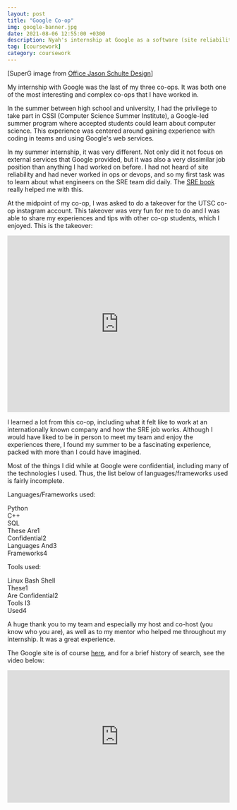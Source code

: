 ```yaml
---
layout: post
title: "Google Co-op"
img: google-banner.jpg
date: 2021-08-06 12:55:00 +0300
description: Nyah's internship at Google as a software (site reliability) engineer or SRE.
tag: [coursework]
category: coursework
---
```

\[SuperG image from [Office Jason Schulte Design](https://visitoffice.com/work/super-g)\]

My internship with Google was the last of my three co-ops. It was both one of the most interesting and complex co-ops that I have worked in.

In the summer between high school and university, I had the privilege to take part in CSSI (Computer Science Summer Institute), a Google-led summer program where accepted students could learn about computer science. This experience was centered around gaining experience with coding in teams and using Google's web services.

In my summer internship, it was very different. Not only did it not focus on external services that Google provided, but it was also a very dissimilar job position than anything I had worked on before. I had not heard of site reliability and had never worked in ops or devops, and so my first task was to learn about what engineers on the SRE team did daily. The [SRE book][sre-book] really helped me with this. 

At the midpoint of my co-op, I was asked to do a takeover for the UTSC co-op instagram account. This takeover was very fun for me to do and I was able to share my experiences and tips with other co-op students, which I enjoyed. This is the takeover:
<div style="text-align:center"><iframe src="https://docs.google.com/presentation/d/e/2PACX-1vRvQjfz4DTl2HfMB8OAm5YXb_kik_llRWOu0k3tEUq9dgJc-DxRV6lidQGlPKlAon-gXDma1RDy3-zy/embed?start=false&loop=false&delayms=3000" frameborder="0" width="100%" height="400px" allowfullscreen="true" mozallowfullscreen="true" webkitallowfullscreen="true"></iframe></div>

I learned a lot from this co-op, including what it felt like to work at an internationally known company and how the SRE job works. Although I would have liked to be in person to meet my team and enjoy the experiences there, I found my summer to be a fascinating experience, packed with more than I could have imagined.

Most of the things I did while at Google were confidential, including many of the technologies I used. Thus, the list below of languages/frameworks used is fairly incomplete.

Languages/Frameworks used:
<div class="highlightlinenos">
Python<br>
C++<br>
SQL<br>
<div class="blur">
These Are1<br>
Confidential2<br>
Languages And3<br>
Frameworks4<br>
</div>
</div>

Tools used:
<div class="highlightlinenos">
Linux Bash Shell<br>
<div class="blur">
These1<br>
Are Confidential2<br>
Tools I3<br>
Used4<br>
</div>
</div>

A huge thank you to my team and especially my host and co-host (you know who you are), as well as to my mentor who helped me throughout my internship. It was a great experience.

The Google site is of course [here][google-site], and for a brief history of search, see the video below:
<div style="text-align:center"><iframe width="100%" height="300px" src="https://www.youtube.com/embed/2EUyn5ws8lA" title="The Evolution of Google Search" frameborder="0" allow="accelerometer; autoplay; clipboard-write; encrypted-media; gyroscope; picture-in-picture" allowfullscreen></iframe></div>

[google-site]: https://www.google.com/
[sre-book]: https://sre.google/sre-book/table-of-contents/